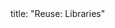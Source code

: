 <frontmatter>
title: "Reuse: Libraries"
</frontmatter>

<include src="navbar.md" boilerplate />

<include src="container-inPage-asFlat.md" boilerplate />